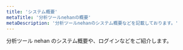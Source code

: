```yaml
---
title: 'システム概要'
metaTitle: '分析ツールnehanの概要'
metaDescription: '分析ツールnehanのシステム概要などを記載しております。'
---
```


分析ツール nehan のシステム概要や、ログインなどをご紹介します。
